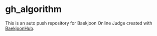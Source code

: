 # gh_algorithm
This is an auto push repository for Baekjoon Online Judge created with [BaekjoonHub](https://github.com/BaekjoonHub/BaekjoonHub).
